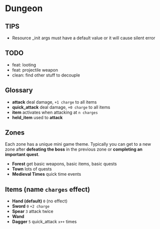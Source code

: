 # Dungeon

## TIPS

- Resource _init args must have a default value or it will cause silent error

## TODO

- feat: looting
- feat: projectile weapon
- clean: find other stuff to decouple

## Glossary

- **attack** deal damage, `+1 charge` to all items
- **quick_attack** deal damage, `+0 charge` to all items
- **item** activates when attacking at `n charges`
- **held_item** used to **attack**

## Zones

Each zone has a unique mini game theme. Typically you can get to a new zone after
**defeating the boss** in the previous zone or **completing an important quest**.

- **Forest** get basic weapons, basic items, basic quests
- **Town** lots of quests
- **Medieval Times** quick time events

## Items (name `charges` effect)

- **Hand (default)** `0` (no effect)
- **Sword** `0` `+2 charge`
- **Spear** `3` attack twice
- **Wand**
- **Dagger** `5` quick_attack `x++` times
